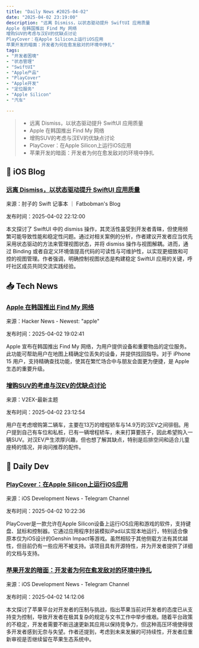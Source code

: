 ```yaml
---
title: "Daily News #2025-04-02"
date: "2025-04-02 23:19:00"
description: "远离 Dismiss，以状态驱动提升 SwiftUI 应用质量
Apple 在韩国推出 Find My 网络
增购SUV的考虑与汉EV的优缺点讨论
PlayCover：在Apple Silicon上运行iOS应用
苹果开发的暗面：开发者为何在愈发敌对的环境中挣扎"
tags: 
- "开发者困境"
- "状态管理"
- "SwiftUI"
- "Apple产品"
- "PlayCover"
- "Apple开发"
- "定位服务"
- "Apple Silicon"
- "汽车"

---
```


> - 远离 Dismiss，以状态驱动提升 SwiftUI 应用质量
> - Apple 在韩国推出 Find My 网络
> - 增购SUV的考虑与汉EV的优缺点讨论
> - PlayCover：在Apple Silicon上运行iOS应用
> - 苹果开发的暗面：开发者为何在愈发敌对的环境中挣扎

## 🍎 iOS Blog

### [远离 Dismiss，以状态驱动提升 SwiftUI 应用质量](https://fatbobman.com/zh/posts/say-goodbye-to-dismiss/)

来源：肘子的 Swift 记事本 ｜ Fatbobman's Blog

发布时间：2025-04-02 22:12:00

本文探讨了 SwiftUI 中的 dismiss 操作，其灵活性虽受到开发者青睐，但使用频繁可能导致性能和稳定性问题。通过对相关案例的分析，作者建议开发者应当优先采用状态驱动的方法来管理视图状态，并将 dismiss 操作与视图解耦。进而，通过 Binding 或者自定义环境值提高代码的可读性与可维护性，以实现更细致和可控的视图管理。作者强调，明确控制视图状态是构建稳定 SwiftUI 应用的关键，呼吁社区成员共同交流实践经验。

## 📥 Tech News

### [Apple 在韩国推出 Find My 网络](https://www.macrumors.com/2025/04/01/apple-announces-find-my-network-korea/)

来源：Hacker News - Newest: "apple"

发布时间：2025-04-02 19:02:41

Apple 宣布在韩国推出 Find My 网络，为用户提供设备和重要物品的定位服务。此功能可帮助用户在地图上精确定位丢失的设备，并提供找回指导。对于 iPhone 15 用户，支持精确查找功能，使其在繁忙场合中与朋友会面更为便捷，是 Apple 生态的重要升级。

### [增购SUV的考虑与汉EV的优缺点讨论](https://www.v2ex.com/t/1122976)

来源：V2EX-最新主题

发布时间：2025-04-02 23:12:54

用户在考虑增购第二辆车，主要在13万的增程轿车与14.9万的汉EV之间徘徊。用户提到自己有车位和私桩，已有一辆增程轿车，未来打算要孩子，因此希望购入一辆SUV。对汉EV产生浓厚兴趣，但也想了解其缺点，特别是后排空间和适合儿童座椅的情况，并询问推荐的配件。

## 💾 Daily Dev

### [PlayCover：在Apple Silicon上运行iOS应用](https://github.com/PlayCover/PlayCover)

来源：iOS Development News - Telegram Channel

发布时间：2025-04-02 10:22:36

PlayCover是一款允许在Apple Silicon设备上运行iOS应用和游戏的软件，支持键盘、鼠标和控制器。它通过应用程序封装模拟iPad以实现本地运行，特别适合像原本仅为iOS设计的Genshin Impact等游戏。虽然相较于其他侧载方法有其优越性，但目前仍有一些应用不被支持。该项目具有开源特性，并为开发者提供了详细的文档与支持。

### [苹果开发的暗面：开发者为何在愈发敌对的环境中挣扎](https://www.magiclasso.co/insights/apple-development/)

来源：iOS Development News - Telegram Channel

发布时间：2025-04-02 14:12:06

本文探讨了苹果平台对开发者的压制与挑战，指出苹果当前对开发者的态度已从支持变为控制，导致开发者在极其复杂的规定与文书工作中举步维艰。随着平台政策的不稳定，开发者需要不断迅速更新其应用以保持竞争力，但这种高压环境使得很多开发者感到无奈与失望。作者还提到，考虑到未来发展的可持续性，开发者应重新审视是否继续留在苹果生态系统中。
